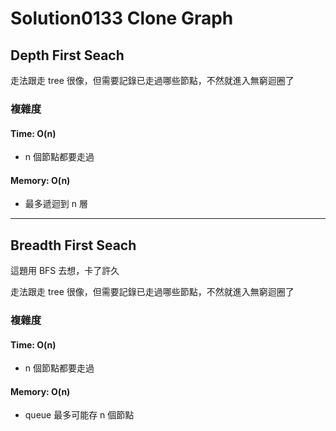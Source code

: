 # Solution0133 Clone Graph

## Depth First Seach

走法跟走 tree 很像，但需要記錄已走過哪些節點，不然就進入無窮迴圈了

### 複雜度

#### Time: O(n)
- n 個節點都要走過

#### Memory: O(n)
- 最多遞迴到 n 層

---

## Breadth First Seach

這題用 BFS 去想，卡了許久

走法跟走 tree 很像，但需要記錄已走過哪些節點，不然就進入無窮迴圈了


### 複雜度

#### Time: O(n)
- n 個節點都要走過

#### Memory: O(n)
- queue 最多可能存 n 個節點
